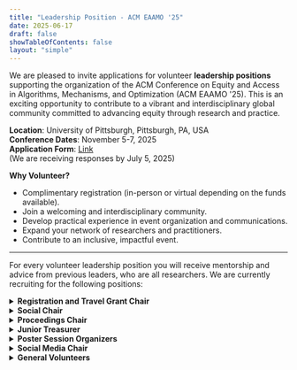 ```yaml
---
title: "Leadership Position - ACM EAAMO '25"
date: 2025-06-17
draft: false
showTableOfContents: false
layout: "simple"
---
```


We are pleased to invite applications for volunteer **leadership positions** supporting the organization of the ACM Conference on Equity and Access in Algorithms, Mechanisms, and Optimization (ACM EAAMO '25). This is an exciting opportunity to contribute to a vibrant and interdisciplinary global community committed to advancing equity through research and practice.

**Location**: University of Pittsburgh, Pittsburgh, PA, USA \
**Conference Dates**: November 5-7, 2025 \
**Application Form**: [Link](https://docs.google.com/forms/d/e/1FAIpQLSchaMEcV_Aq0uUcDECow-6tKip0vRf3hmgjxQyDnKeoIyScjA/viewform) \
(We are receiving responses by July 5, 2025)

**Why Volunteer?**
- Complimentary registration (in-person or virtual depending on the funds available).
- Join a welcoming and interdisciplinary community.
- Develop practical experience in event organization and communications.
- Expand your network of researchers and practitioners.
- Contribute to an inclusive, impactful event.

- - -

For every volunteer leadership position you will receive mentorship and advice from previous leaders, who are all researchers. We are currently recruiting for the following positions:

<details>
<summary><b>Registration and Travel Grant Chair</b></summary>

### Registration and Travel Grant Chair

**Description:** This role involves managing the registration process and coordinating travel grant logistics with the ACM and general chair.

**Key Responsibilities:**
- Set up and manage the registration platform (cvent). Communicate with ACM representatives.
- Export registration information in format required by other chairs.
- Respond to participant inquiries.
- Handle the travel grants application and selection process.
- Collaborate with other chairs on attendee support.
- Coordinate with ACM for reimbursement processes.
- Communicate with other chairs.

**Report to:** EAAMO Director of Operations (Sandro Radovanović) and EAAMO Director of Finance (Ana-Andreea Stoica)

**Expectations:**
- Be responsive to participant inquiries (particularly Aug-Nov).
- Ensure smooth onboarding and communication with grantees.
- Uphold equity in registration and grant disbursement processes.
- Expected workload: up to 8 hours per week.

**Timeline:**
- July-August: Set up registration system.
- August: Travel grant application open; process starts.
- September: Finalize grantee list; prepare reimbursement process.
- October-November: Finalize registrations, support attendees.
- Post-Conference: Close out reimbursements, report summary.

</details>

<details>
<summary><b>Social Chair</b></summary>

### Social Chair

**Description:** Lead the planning and execution of social events that foster community during the conference.

**Note:** Due to social events having to be done in-person, Pittsburgh-based (graduate) students are preferred.

**Key Responsibilities:**
- Organize inclusive and accessible in-person gatherings.
- Coordinate with local venues and vendors.
- Work with local volunteers to ensure smooth logistics.
- Communicate with other chairs.
- Expected workload: up to 8 hours per week.

**Report to:** General Chairs (Michael Hamilton, Sera Linardi)

**Expectations:**
- Prioritize accessibility and inclusivity in event planning.
- Help with the poster session and doctoral consortium.
- Manage vendors and timelines proactively.

**Timeline:**
- August-September: Begin identifying potential activities.
- September: Finalize contracts and volunteer needs.
- October: Confirm all logistics.
- November (During Event): Execute social events.

</details>

<details>
<summary><b>Proceedings Chair</b></summary>

### Proceedings Chair

**Description:** Oversee the preparation and submission of the conference proceedings for publication.

**Key Responsibilities:**
- Collect final versions of accepted papers on ACM submission platform.
- Ensure formatting compliance with ACM requirements.
- Manage timelines for proceedings production.
- Liaise with authors and PC chairs.
- Expected workload: up to 5 hours per week.

**Report to:** Program Chairs (Elizabeth Bondi-Kelly, Nikhil Garg, Andrew Goodman-Bacon). Getting help from Edwin Lock.

**Expectations:**
- Maintain clear communication with authors and PC chairs.
- Strictly adhere to ACM publication deadlines.

**Timeline:**
- July-August: Receive final paper list.
- September: Coordinate collection and formatting.
- October: Finalize proceedings and submit to ACM.
- Post-Conference: Verify online availability.

</details>

<details>
<summary><b>Junior Treasurer</b></summary>

### Junior Treasurer

**Description:** Support the financial operations of the conference.

**Key Responsibilities:**
- Track expenditures and revenues.
- Assist with reimbursement and vendor payment processes.
- Help prepare financial reports and documentation.
- Communicate with the general chair and other chairs.
- Expected workload: up to 8 hours per week.

**Report to:** EAAMO Director of Finances (Ana-Andreea Stoica)

**Expectations:**
- Be detail-oriented and proactive in tracking expenses.
- Work within ACM’s financial guidelines.

**Timeline:**
- Ongoing (June-Nov): Financial tracking.
- Post-Conference: Assist with closing budget and reports.

</details>

<details>
<summary><b>Poster Session Organizers</b></summary>

### Poster Session Organizers

**Description:** Plan and manage the poster sessions, with a focus on interdisciplinary and local engagement.

**Note:** Due to the logistics needed to organize poster sessions, Pittsburgh-based (graduate) students are preferred. Since there are already CS-based poster chairs, non-CS (graduate) students are preferred.

**Key Responsibilities:**
- Coordinate poster submissions and scheduling.
- Manage logistics for setup and display.
- Ensure accessibility and support for presenters.
- Communicate with the program chairs and other chairs.

**Working with:** Poster Chairs (Paula Rodriguez Diaz, Santiago Cortes Gomez)

**Expectations:**
- Promote poster diversity (topic, institution, discipline).
- Ensure sessions are welcoming and accessible.
- Expected workload: up to 5 hours per week.

**Timeline:**
- July/August: Open poster call and organize reviews.
- September: Finalize poster list and logistics.
- November: Onsite session execution and support.

</details>

<details>
<summary><b>Social Media Chair</b></summary>

### Social Media Chair

**Description:** Outreach and communications to promote EAAMO ’25 through digital channels.

**Key Responsibilities:**
- Advertise the conference and call for papers via mailing lists and Slack channels.
- Create and manage posts on social media (e.g., X/Twitter, LinkedIn).
- Promote key announcements such as registration, program details, speakers, and awards.
- Collaborate with other chairs to ensure consistent and timely messaging.

**Report to:** EAAMO Director for Communication (Rhea Tibrewala)

**Expectations:**
- Maintain a consistent and professional tone.
- Be timely and creative with announcements.
- Expected workload: up to 5 hours per week. More during the conference.

**Timeline:**
- June-July: Build communication calendar.
- August-October: Promote registrations, speakers, and programs.
- November: Live updates and highlights.

</details>

<details>
<summary><b>General Volunteers</b></summary>

### General Volunteers

**Description:** Support a variety of tasks related to the success of the conference.

**Note:** Pittsburgh-based (graduate) students are preferred.

**Responsibilities:**
- Assist with onsite logistics (registration, transitions, setup).
- Provide speaker and attendee support.
- Help coordinate hybrid and technical operations.

**Report to:** General Chairs (Michael Hamilton, Sera Linardi) 

**Expectations:**
- Be reliable and present during conference days.
- Support the welcoming and inclusive tone of EAAMO.
- Expected workload: up to 4 hours per day during the conference. Some workload is expected prior to the conference as well.

**Timeline:**
- October: Task assignments.
- November 5–7: Conference support.

</details>